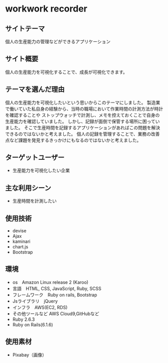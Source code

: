 # workwork recorder

## サイトテーマ

個人の生産能力の管理などができるアプリケーション

## サイト概要

個人の生産能力を可視化することで、成長が可視化できます。

## テーマを選んだ理由

個人の生産能力を可視化したいという思いからこのテーマにしました。
製造業で働いていた私自身の経験から、当時の職場において作業時間の計測方法が時計を確認することや
ストップウォッチで計測し、メモを控えておくことで自身の生産能力を確認していました。
しかし、記録が面倒で保管する場所に困っていました。
そこで生産時間を記録するアプリケーションがあればこの問題を解決できるのではないかと考えました。
個人の記録を管理することで、業務の改善点など課題を発見するきっかけにもなるのではないかと考えました。

## ターゲットユーザー

- 生産能力を可視化したい企業

## 主な利用シーン

- 生産時間を計測したい


## 使用技術

- devise
- Ajax
- kaminari
- chart.js
- Bootstrap

## 環境
- os　Amazon Linux release 2 (Karoo)
- 言語　HTML, CSS, JavaScript, Ruby, SCSS
- フレームワーク　Ruby on rails,  Bootstrap
- Jsライブラリ　jQuery
- インフラ　AWS(EC2, RDS)
- その他ツールなど AWS Cloud9,GitHubなど
- Ruby 2.6.3
- Ruby on Rails(6.1.6)

## 使用素材

- Pixabay（画像）